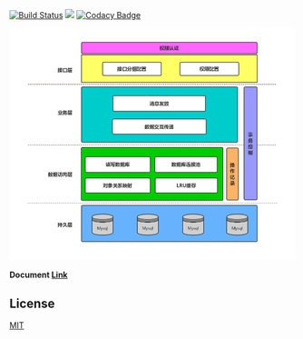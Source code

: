 [![Build Status](https://travis-ci.org/leyan95/skeleton.svg?branch=master)](https://travis-ci.org/leyan95/skeleton) 
[![](https://jitpack.io/v/leyan95/skeleton.svg)](https://jitpack.io/#leyan95/skeleton)
[![Codacy Badge](https://api.codacy.com/project/badge/Grade/62f21c28da8c4ef5867cf591d205543a)](https://www.codacy.com/app/leyan95/skeleton?utm_source=github.com&amp;utm_medium=referral&amp;utm_content=leyan95/skeleton&amp;utm_campaign=Badge_Grade)

![Framework diagram](./skeleton.png)

**Document [Link](https://www.yuque.com/shusheng/suibqb/rxi3sd)**

## License
[MIT](https://choosealicense.com/licenses/mit/)